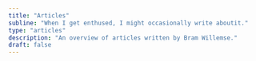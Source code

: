 ```yaml
---
title: "Articles"
subline: "When I get enthused, I might occasionally write aboutit."
type: "articles"
description: "An overview of articles written by Bram Willemse."
draft: false
---
```

